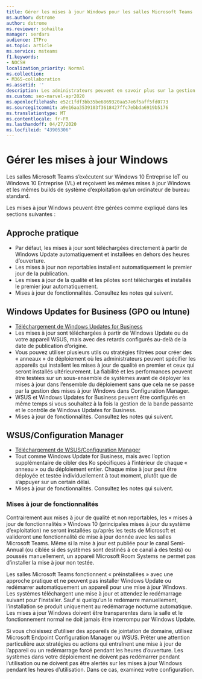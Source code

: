 ```yaml
---
title: Gérer les mises à jour Windows pour les salles Microsoft Teams
ms.author: dstrome
author: dstrome
ms.reviewer: sohailta
manager: serdars
audience: ITPro
ms.topic: article
ms.service: msteams
f1.keywords:
- NOCSH
localization_priority: Normal
ms.collection:
- M365-collaboration
ms.assetid: ''
description: Les administrateurs peuvent en savoir plus sur la gestion des mises à jour de Windows Update et des mises à jour des fonctionnalités Windows pour les salles Microsoft Teams.
ms.custom: seo-marvel-apr2020
ms.openlocfilehash: e52c1fdf3bb35be6869320aa57e6f5aff5fd0773
ms.sourcegitcommit: a9e16aa3539103f3618427ffc7ebbda6919b5176
ms.translationtype: MT
ms.contentlocale: fr-FR
ms.lasthandoff: 04/27/2020
ms.locfileid: "43905306"
---
```

# <a name="manage-windows-updates"></a>Gérer les mises à jour Windows

Les salles Microsoft Teams s’exécutent sur Windows 10 Entreprise IoT ou Windows 10 Entreprise (VL) et reçoivent les mêmes mises à jour Windows et les mêmes builds de système d’exploitation qu’un ordinateur de bureau standard.

Les mises à jour Windows peuvent être gérées comme expliqué dans les sections suivantes :

## <a name="hands-off-approach"></a>Approche pratique 

- Par défaut, les mises à jour sont téléchargées directement à partir de Windows Update automatiquement et installées en dehors des heures d’ouverture.
- Les mises à jour non reportables installent automatiquement le premier jour de la publication.
- Les mises à jour de la qualité et les pilotes sont téléchargés et installés le premier jour automatiquement.
- Mises à jour de fonctionnalités. Consultez les notes qui suivent.

## <a name="windows-updates-for-business-gpo-or-intune"></a>Windows Updates for Business (GPO ou Intune)  

- [Téléchargement de Windows Updates for Business](https://docs.microsoft.com/windows/deployment/update/waas-manage-updates-wufb)
- Les mises à jour sont téléchargées à partir de Windows Update ou de votre appareil WSUS, mais avec des retards configurés au-delà de la date de publication d’origine.
- Vous pouvez utiliser plusieurs utils ou stratégies filtrées pour créer des « anneaux » de déploiement où les administrateurs peuvent spécifier les appareils qui installent les mises à jour de qualité en premier et ceux qui seront installés ultérieurement. La fiabilité et les performances peuvent être testées sur un sous-ensemble de systèmes avant de déployer les mises à jour dans l’ensemble du déploiement sans que cela ne se passe par la gestion des mises à jour Windows dans Configuration Manager.
- WSUS et Windows Updates [](https://docs.microsoft.com/windows/deployment/update/waas-integrate-wufb) for Business peuvent être configurés en même temps si vous souhaitez à la fois la gestion de la bande passante et le contrôle de Windows Updates for Business.
- Mises à jour de fonctionnalités. Consultez les notes qui suivent.

## <a name="wsusconfiguration-manager"></a>WSUS/Configuration Manager

- [Téléchargement de WSUS/Configuration Manager](https://docs.microsoft.com/windows/deployment/update/waas-manage-updates-configuration-manager)
- Tout comme Windows Update for Business, mais avec l’option supplémentaire de cibler des Ko spécifiques à l’intérieur de chaque « anneau » ou du déploiement entier. Chaque mise à jour peut être déployée et testée individuellement à tout moment, plutôt que de s’appuyer sur un certain délai.
- Mises à jour de fonctionnalités. Consultez les notes qui suivent.

### <a name="feature-updates"></a>Mises à jour de fonctionnalités

Contrairement aux mises à jour de qualité et non reportables, les « mises à jour de fonctionnalités » Windows 10 (principales mises à jour du système d’exploitation) ne seront installées qu’après les tests de Microsoft et valideront une fonctionnalité de mise à jour donnée avec les salles Microsoft Teams. Même si la mise à jour est publiée pour le canal Semi-Annual (ou ciblée si des systèmes sont destinés à ce canal à des tests) ou poussés manuellement, un appareil Microsoft Room Systems ne permet pas d’installer la mise à jour non testée.

Les salles Microsoft Teams fonctionnent « préinstallées » avec une approche pratique et ne peuvent pas installer Windows Update ou redémarrer automatiquement un appareil pour une mise à jour Windows. Les systèmes téléchargent une mise à jour et attendez le redémarrage suivant pour l’installer. Sauf si quelqu’un le redémarre manuellement, l’installation se produit uniquement au redémarrage nocturne automatique. Les mises à jour Windows doivent être transparentes dans la salle et le fonctionnement normal ne doit jamais être interrompu par Windows Update.

Si vous choisissez d’utiliser des appareils de jointation de domaine, utilisez Microsoft Endpoint Configuration Manager ou WSUS. Prêter une attention particulière aux stratégies ou actions qui entraînent une mise à jour de l’appareil ou un redémarrage forcé pendant les heures d’ouverture. Les systèmes dans votre déploiement ne doivent pas redémarrer pendant l’utilisation ou ne doivent pas être alertés sur les mises à jour Windows pendant les heures d’utilisation. Dans ce cas, examinez votre configuration.